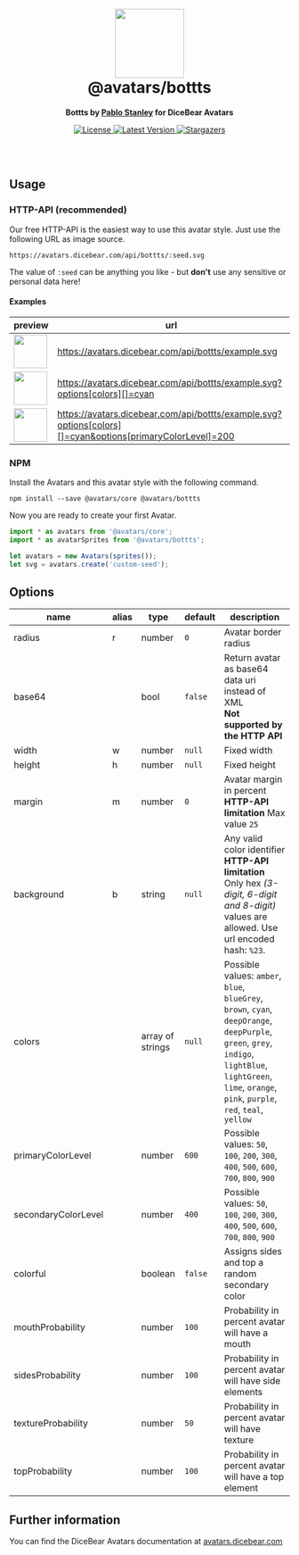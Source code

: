 <br />
<br />

<h1 align="center"><img src="https://avatars.dicebear.com/api/bottts/1.svg" width="124" /> <br />@avatars/bottts</h1>
<p align="center"><strong>Bottts by <a href="https://twitter.com/pablostanley" target="_blank">Pablo Stanley</a> for DiceBear Avatars</strong></p>

<p align="center">
    <a href="https://github.com/dicebear/avatars/blob/master/LICENSE" target="_blank">
        <img src="https://img.shields.io/github/license/dicebear/avatars.svg?style=flat-square" alt="License">
    </a>
    <a href="https://www.npmjs.com/package/@avatars/bottts" target="_blank">
        <img src="https://img.shields.io/npm/v/@avatars/bottts.svg?style=flat-square" alt="Latest Version">
    </a>
    <a href="https://github.com/dicebear/avatars/stargazers" target="_blank">
        <img src="https://img.shields.io/github/stars/dicebear/avatars?style=flat-square" alt="Stargazers">
    </a>
</p>
<br />
<br />

## Usage

### HTTP-API (recommended)

Our free HTTP-API is the easiest way to use this avatar style. Just use the following URL as image source.

    https://avatars.dicebear.com/api/bottts/:seed.svg

The value of `:seed` can be anything you like - but **don't** use any sensitive or personal data here!

#### Examples

| preview                                                                                                                            | url                                                                                                       |
| ---------------------------------------------------------------------------------------------------------------------------------- | --------------------------------------------------------------------------------------------------------- |
| <img src="https://avatars.dicebear.com/api/bottts/example.svg" width="60" />                                                       | https://avatars.dicebear.com/api/bottts/example.svg                                                       |
| <img src="https://avatars.dicebear.com/api/bottts/example.svg?options[colors][]=cyan" width="60" />                                | https://avatars.dicebear.com/api/bottts/example.svg?options[colors][]=cyan                                |
| <img src="https://avatars.dicebear.com/api/bottts/example.svg?options[colors][]=cyan&options[primaryColorLevel]=200" width="60" /> | https://avatars.dicebear.com/api/bottts/example.svg?options[colors][]=cyan&options[primaryColorLevel]=200 |

### NPM

Install the Avatars and this avatar style with the following command.

    npm install --save @avatars/core @avatars/bottts

Now you are ready to create your first Avatar.

```js
import * as avatars from '@avatars/core';
import * as avatarSprites from '@avatars/bottts';

let avatars = new Avatars(sprites());
let svg = avatars.create('custom-seed');
```

## Options

| name                | alias | type             | default | description                                                                                                                                                                                                  |
| ------------------- | ----- | ---------------- | ------- | ------------------------------------------------------------------------------------------------------------------------------------------------------------------------------------------------------------ |
| radius              | r     | number           | `0`     | Avatar border radius                                                                                                                                                                                         |
| base64              |       | bool             | `false` | Return avatar as base64 data uri instead of XML <br> **Not supported by the HTTP API**                                                                                                                       |
| width               | w     | number           | `null`  | Fixed width                                                                                                                                                                                                  |
| height              | h     | number           | `null`  | Fixed height                                                                                                                                                                                                 |
| margin              | m     | number           | `0`     | Avatar margin in percent<br> **HTTP-API limitation** Max value `25`                                                                                                                                          |
| background          | b     | string           | `null`  | Any valid color identifier<br> **HTTP-API limitation** Only hex _(3-digit, 6-digit and 8-digit)_ values are allowed. Use url encoded hash: `%23`.                                                            |
| colors              |       | array of strings | `null`  | Possible values: `amber`, `blue`, `blueGrey`, `brown`, `cyan`, `deepOrange`, `deepPurple`, `green`, `grey`, `indigo`, `lightBlue`, `lightGreen`, `lime`, `orange`, `pink`, `purple`, `red`, `teal`, `yellow` |
| primaryColorLevel   |       | number           | `600`   | Possible values: `50`, `100`, `200`, `300`, `400`, `500`, `600`, `700`, `800`, `900`                                                                                                                         |
| secondaryColorLevel |       | number           | `400`   | Possible values: `50`, `100`, `200`, `300`, `400`, `500`, `600`, `700`, `800`, `900`                                                                                                                         |
| colorful            |       | boolean          | `false` | Assigns sides and top a random secondary color                                                                                                                                                               |
| mouthProbability    |       | number           | `100`   | Probability in percent avatar will have a mouth                                                                                                                                                              |
| sidesProbability    |       | number           | `100`   | Probability in percent avatar will have side elements                                                                                                                                                        |
| textureProbability  |       | number           | `50`    | Probability in percent avatar will have texture                                                                                                                                                              |
| topProbability      |       | number           | `100`   | Probability in percent avatar will have a top element                                                                                                                                                        |

## Further information

You can find the DiceBear Avatars documentation at [avatars.dicebear.com](https://avatars.dicebear.com)
